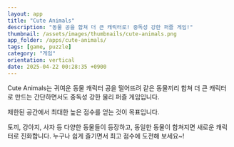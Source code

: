 ```yaml
---
layout: app
title: "Cute Animals"
description: "동물 공을 합쳐 더 큰 캐릭터로! 중독성 강한 퍼즐 게임!"
thumbnail: /assets/images/thumbnails/cute-animals.png
app_folder: /apps/cute-animals/
tags: [game, puzzle]
category: "게임"
orientation: vertical
date: 2025-04-22 00:28:35 +0900
---
```


Cute Animals는 귀여운 동물 캐릭터 공을 떨어뜨려 같은 동물끼리 합쳐 더 큰 캐릭터로 만드는 간단하면서도 중독성 강한 물리 퍼즐 게임입니다.

제한된 공간에서 최대한 높은 점수를 얻는 것이 목표입니다.

토끼, 강아지, 사자 등 다양한 동물들이 등장하고, 동일한 동물이 합쳐지면 새로운 캐릭터로 진화합니다.
누구나 쉽게 즐기면서 최고 점수에 도전해 보세요~!
